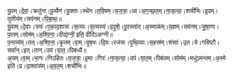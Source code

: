 

  
यु॒वम्।दे॒वा॒।क्रतु॑ना।पू॒र्व्येण॑।यु॒क्ताः।रथे॑न।त॒वि॒षम्।य॒ज॒त्रा॒।आ।अ॒ग॒च्छ॒त॒म्।ना॒स॒त्या॒।शची॑भिः।इ॒दम्।तृ॒तीय॑म्।सव॑नम्।पि॒बा॒थः॒॥  
यु॒वाम्।दे॒वाः।त्रयः॑।ए॒का॒द॒शासः॑।स॒त्याः।स॒त्यस्य॑।द॒दृ॒शे॒।पु॒रस्ता॑त्।अ॒स्माक॑म्।य॒ज्ञम्।सव॑नम्।जु॒षा॒णा।पा॒तम्।सोम॑म्।अ॒श्वि॒ना॒।दीद्य॑ग्नी॒ इति॒ दीदि॑ऽअग्नी॥  
प॒नाय्य॑म्।तत्।अ॒श्वि॒ना॒।कृ॒तम्।वा॒म्।वृ॒ष॒भः।दि॒वः।रज॑सः।पृ॒थि॒व्याः।स॒हस्र॑म्।शंसाः॑।उ॒त।ये।गवि॑ष्टौ।सर्वा॑न्।इत्।तान्।उप॑।या॒त॒।पिब॑ध्यै॥  
अ॒यम्।वा॒म्।भा॒गः।निऽहि॑तः।य॒ज॒त्रा॒।इ॒माः।गिरः॑।ना॒स॒त्या॒।उप॑।या॒त॒म्।पिब॑तम्।सोम॑म्।मधु॑ऽमन्तम्।अ॒स्मे इति॑।प्र।दा॒श्वांस॑म्।अ॒व॒त॒म्।शची॑भिः॥  
